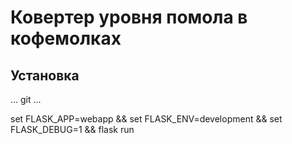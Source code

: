 # Ковертер уровня помола в кофемолках

## Установка
...
git
...

set FLASK_APP=webapp && set FLASK_ENV=development && set FLASK_DEBUG=1 && flask run